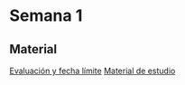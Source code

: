 # Semana 1

## Material

[Evaluación y fecha límite](https://github.com/jpgt155/estudio/blob/main/Introduccio%CC%81n%20a%20requerimientos%20y%20modelos%20de%20negocio/Semana%201/EVALUACION.md)
[Material de estudio](https://github.com/jpgt155/estudio/blob/main/Introduccio%CC%81n%20a%20requerimientos%20y%20modelos%20de%20negocio/Semana%201/MATERIAL.md)
